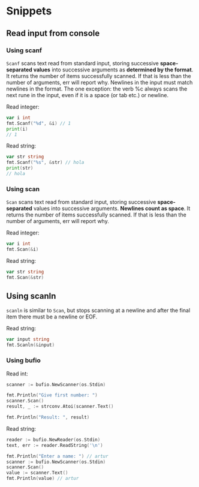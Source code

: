 # Snippets

## Read input from console

### Using scanf

`Scanf` scans text read from standard input, storing successive **space-separated values** into successive arguments as **determined by the format**. It returns the number of items successfully scanned. If that is less than the number of arguments, err will report why. Newlines in the input must match newlines in the format. The one exception: the verb %c always scans the next rune in the input, even if it is a space (or tab etc.) or newline.

Read integer:

```go
var i int
fmt.Scanf("%d", &i) // 1
print(i)
// 1
```

Read string:

```go
var str string
fmt.Scanf("%s", &str) // hola
print(str)
// hola
```

### Using scan

`Scan` scans text read from standard input, storing successive **space-separated** values into successive arguments. **Newlines count as space**. It returns the number of items successfully scanned. If that is less than the number of arguments, err will report why.

Read integer:

```go
var i int
fmt.Scan(&i)
```

Read string:

```go
var str string
fmt.Scan(&str)
```

## Using scanln

`scanln` is similar to `Scan`, but stops scanning at a newline and after the final item there must be a newline or EOF.

Read string:

```go
var input string
fmt.Scanln(&input)
```

### Using bufio

Read int:

```go
scanner := bufio.NewScanner(os.Stdin)

fmt.Println("Give first number: ")
scanner.Scan()
result, _ := strconv.Atoi(scanner.Text()

fmt.Println("Result: ", result)
```

Read string:

```go
reader := bufio.NewReader(os.Stdin)
text, err := reader.ReadString('\n')
```

```go
fmt.Println("Enter a name: ") // artur
scanner := bufio.NewScanner(os.Stdin)
scanner.Scan()
value := scanner.Text()
fmt.Println(value) // artur
```
